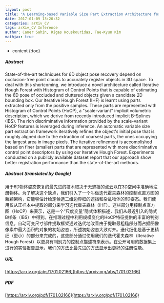 ```yaml
---
layout: post
title: "A Learning-based Variable Size Part Extraction Architecture for 6D Object Pose Recovery in Depth"
date: 2017-01-09 13:20:32
categories: arXiv_CV
tags: arXiv_CV Inference
author: Caner Sahin, Rigas Kouskouridas, Tae-Kyun Kim
mathjax: true
---
```


* content
{:toc}

##### Abstract
State-of-the-art techniques for 6D object pose recovery depend on occlusion-free point clouds to accurately register objects in 3D space. To deal with this shortcoming, we introduce a novel architecture called Iterative Hough Forest with Histogram of Control Points that is capable of estimating the 6D pose of occluded and cluttered objects given a candidate 2D bounding box. Our Iterative Hough Forest (IHF) is learnt using parts extracted only from the positive samples. These parts are represented with Histogram of Control Points (HoCP), a "scale-variant" implicit volumetric description, which we derive from recently introduced Implicit B-Splines (IBS). The rich discriminative information provided by the scale-variant HoCP features is leveraged during inference. An automatic variable size part extraction framework iteratively refines the object's initial pose that is roughly aligned due to the extraction of coarsest parts, the ones occupying the largest area in image pixels. The iterative refinement is accomplished based on finer (smaller) parts that are represented with more discriminative control point descriptors by using our Iterative Hough Forest. Experiments conducted on a publicly available dataset report that our approach show better registration performance than the state-of-the-art methods.

##### Abstract (translated by Google)
用于6D物体姿态恢复的最先进的技术取决于无遮挡的点云以在3D空间中准确地注册物体。为了解决这个缺点，我们引入了一个叫做迭代霍夫森林的控制点直方图的新颖架构，它能够估计给定候选二维边界框的遮挡和杂乱物体的6D姿态。我们使用仅从正样本中提取的部分来学习迭代霍夫森林（IHF）。这些部分用控制点直方图（HoCP）来表示，这是一个“尺度变量”隐式体积描述，我们从最近引入的隐式B样条（IBS）中得到。在推理过程中利用规模变化的HoCP特征提供的丰富的判别信息。自动可变尺寸部件提取框架通过迭代地改善由于提取最粗糙部分而占据图像像素中最大面积的对象的初始姿态，所述初始姿态大致对齐。迭代细化是基于更精细（更小）的部分来完成的，这些部分通过使用我们的迭代霍夫森林（Iterative Hough Forest）以更具有判别力的控制点描述符来表示。在公开可用的数据集上进行的实验报告显示，我们的方法比最先进的方法显示出更好的注册性能。

##### URL
[https://arxiv.org/abs/1701.02166](https://arxiv.org/abs/1701.02166)

##### PDF
[https://arxiv.org/pdf/1701.02166](https://arxiv.org/pdf/1701.02166)

